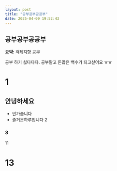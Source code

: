 ```yaml
---
layout: post
title: "공부공부공공부"
date: 2025-04-09 19:52:43
---
```


## 공부공부공공부

**요약:** 객체지향 공부

공부 하기 싫다다다.
공부말고 돈많은 백수가 되고싶어요 ㅠㅠ
# 1
## 안녕하세요
- 반가습니다
- 즐거운하루입니다
2
### 3
11
# 13
